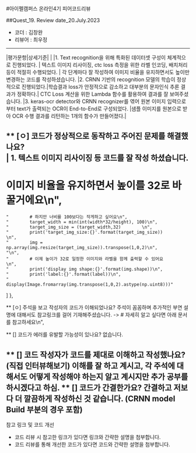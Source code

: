 #아이펠캠퍼스 온라인4기 피어코드리뷰

##Quest_19. Review date_20.July.2023

- 코더 : 김창완
- 리뷰어 : 최우정 

----------------------------------------------

|평가문항|상세기준| |
|1. Text recognition을 위해 특화된 데이터셋 구성이 체계적으로 진행되었다. | 텍스트 이미지 리사이징, ctc loss 측정을 위한 라벨 인코딩, 배치처리 등이 적절히 수행되었다. | 각 단계마다 잘 작성하여 이미지 비율을 유지하면서도 높이만 변경하는 코드를 작성하셨습니다. 
|2. CRNN 기반의 recognition 모델의 학습이 정상적으로 진행되었다.|학습결과 loss가 안정적으로 감소하고 대부분의 문자인식 추론 결과가 정확하다.| CTC Loss 계산을 위한 Lambda 함수를 활용하여 결과를 잘 보여주셨습니다.
|3. keras-ocr detector와 CRNN recognizer를 엮어 원본 이미지 입력으로부터 text가 출력되는 OCR이 End-to-End로 구성되었다. |샘플 이미지를 원본으로 받아 OCR 수행 결과를 리턴하는 1개의 함수가 만들어졌다.| 

** [ㅇ] 코드가 정상적으로 동작하고 주어진 문제를 해결했나요?   
| 1. 텍스트 이미지 리사이징 등 코드를 잘 작성 하셨습니다.
--------------------------------------------------
# 이미지 비율을 유지하면서 높이를 32로 바꿀거에요\n",
    "        # 하지만 너비를 100보다는 작게하고 싶어요\n",
    "        target_width = min(int(width*32/height), 100)\n",
    "        target_img_size = (target_width,32)        \n",
    "        print('target_img_size:{}'.format(target_img_size))        \n",
    "        img = np.array(img.resize(target_img_size)).transpose(1,0,2)\n",
    "\n",
    "        # 이제 높이가 32로 일정한 이미지와 라벨을 함께 출력할 수 있어요       \n",
    "        print('display img shape:{}'.format(img.shape))\n",
    "        print('label:{}'.format(label))\n",
    "        display(Image.fromarray(img.transpose(1,0,2).astype(np.uint8)))"
   ]
  },

** [ㅇ] 주석을 보고 작성자의 코드가 이해되었나요?
주석이 꼼꼼하며 추가적인 부연 설명에 대해서도 참고링크를 걸어 기재해주셨습니다.
 -> # 자세히 알고 싶다면 아래 문서를 참고하세요\n",
 
** [] 코드가 에러를 유발할 가능성이 있나요? 
없습니다. 
  
** [] 코드 작성자가 코드를 제대로 이해하고 작성했나요? (직접 인터뷰해보기)
이해를 잘 하고 계시고, 각 주석에 대해서도 어떻게 작성해야 하는지 알고 계시지만 추가 공부를 하시겠다고 하심.
** [] 코드가 간결한가요?
간결하고 저보다 더 깔끔하게 작성하신 것 같습니다. (CRNN model Build 부분의 경우 포함)
----------------------------------------------

참고 링크 및 코드 개선
* 코드 리뷰 시 참고한 링크가 있다면 링크와 간략한 설명을 첨부합니다.
* 코드 리뷰를 통해 개선한 코드가 있다면 코드와 간략한 설명을 첨부합니다.
